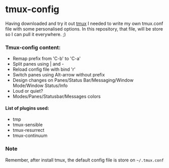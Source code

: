 # tmux-config

Having downloaded and try it out [tmux](https://tmux.github.io) I needed to write my own tmux.conf file with some personalised options.
In this repository, that file, will be store so I can pull it everywhere. ;)

### Tmux-config content:
* Remap prefix from 'C-b' to 'C-a'
* Split panes using | and -
* Reload config file with bind 'r'
* Switch panes using Alt-arrow without prefix
* Design changes on Panes/Status Bar/Messaging/Window Mode/Window Status/Info
* Loud or quiet?
* Modes/Panes/Statusbar/Messages colors

#### List of plugins used:
*  tmp
*  tmux-sensible
*  tmux-resurrect
*  tmux-continuum

### Note
Remember, after install tmux, the default config file is store on `~/.tmux.conf`

